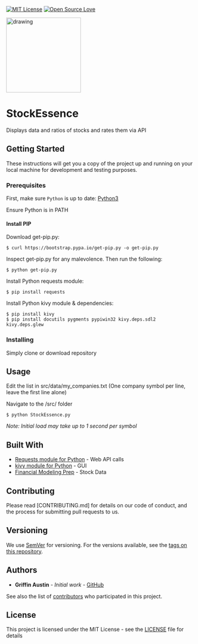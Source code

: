 [![MIT License](https://img.shields.io/badge/License-MIT-blue.svg)](https://opensource.org/licenses/MIT) [![Open Source Love](https://badges.frapsoft.com/os/v1/open-source.svg?v=103)](https://github.com/ellerbrock/open-source-badges/)

<img src="images/StockEssence_logo_enlarge.gif" alt="drawing" width="200px"/>

# StockEssence
Displays data and ratios of stocks and rates them via API

## Getting Started

These instructions will get you a copy of the project up and running on your local machine for development and testing purposes.

### Prerequisites

First, make sure `Python` is up to date:
[Python3](https://www.python.org/downloads/)

Ensure Python is in PATH

#### Install PIP
Download get-pip.py:
```
$ curl https://bootstrap.pypa.io/get-pip.py -o get-pip.py
```

Inspect get-pip.py for any malevolence. Then run the following:
```
$ python get-pip.py
```

Install Python requests module:
```
$ pip install requests
```
Install Python kivy module & dependencies:
```
$ pip install kivy
$ pip install docutils pygments pypiwin32 kivy.deps.sdl2 kivy.deps.glew
```

### Installing

Simply clone or download repository

## Usage
Edit the list in src/data/my_companies.txt (One company symbol per line, leave the first line alone)

Navigate to the /src/ folder
```
$ python StockEssence.py
```
*Note: Initial load may take up to 1 second per symbol*

## Built With

* [Requests module for Python](http://docs.python-requests.org/en/master/) - Web API calls
* [kivy module for Python](https://kivy.org/) - GUI
* [Financial Modeling Prep](https://financialmodelingprep.com/) - Stock Data

## Contributing

Please read [CONTRIBUTING.md] for details on our code of conduct, and the process for submitting pull requests to us.

## Versioning

We use [SemVer](http://semver.org/) for versioning. For the versions available, see the [tags on this repository](https://github.com/GriffinAustin/StockEssence/tags). 

## Authors

* **Griffin Austin** - *Initial work* - [GitHub](https://github.com/GriffinAustin)

See also the list of [contributors](https://github.com/GriffinAustin/StockEssence/graphs/contributors) who participated in this project.

## License

This project is licensed under the MIT License - see the [LICENSE](LICENSE) file for details
